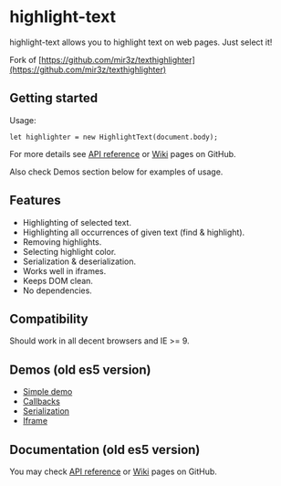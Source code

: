 # highlight-text

highlight-text allows you to highlight text on web pages. Just select it!

Fork of [https://github.com/mir3z/texthighlighter](https://github.com/mir3z/texthighlighter)

## Getting started

Usage:

```
let highlighter = new HighlightText(document.body);
```

For more details see [API reference](http://mir3z.github.io/texthighlighter/doc/index.html) or
[Wiki](https://github.com/mir3z/texthighlighter/wiki) pages on GitHub.

Also check Demos section below for examples of usage.

## Features

* Highlighting of selected text.
* Highlighting all occurrences of given text (find & highlight).
* Removing highlights.
* Selecting highlight color.
* Serialization & deserialization.
* Works well in iframes.
* Keeps DOM clean.
* No dependencies.

## Compatibility

Should work in all decent browsers and IE >= 9.

## Demos (old  es5 version)

* [Simple demo](http://mir3z.github.io/texthighlighter/demos/simple.html)
* [Callbacks](http://mir3z.github.io/texthighlighter/demos/callbacks.html)
* [Serialization](http://mir3z.github.io/texthighlighter/demos/serialization.html)
* [Iframe](http://mir3z.github.io/texthighlighter/demos/iframe.html)

## Documentation (old es5 version)

You may check [API reference](http://mir3z.github.io/texthighlighter/doc/index.html) or
[Wiki](https://github.com/mir3z/texthighlighter/wiki) pages on GitHub.
